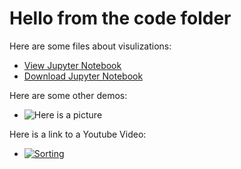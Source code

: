 # Hello from the code folder

Here are some files about visulizations:
- [View Jupyter Notebook](MatplotliGraphExamplesS1.html)
- [Download Jupyter Notebook](Matplot)

Here are some other demos:
- ![Here is a picture](banner-9.jpg)

Here is a link to a Youtube Video:
- [![Sorting](https://img.youtube.com/vi/K9fKttKmz8A.0.ipg)](http://www.youtube.com/watch?v=K9fKttKmz8A)

